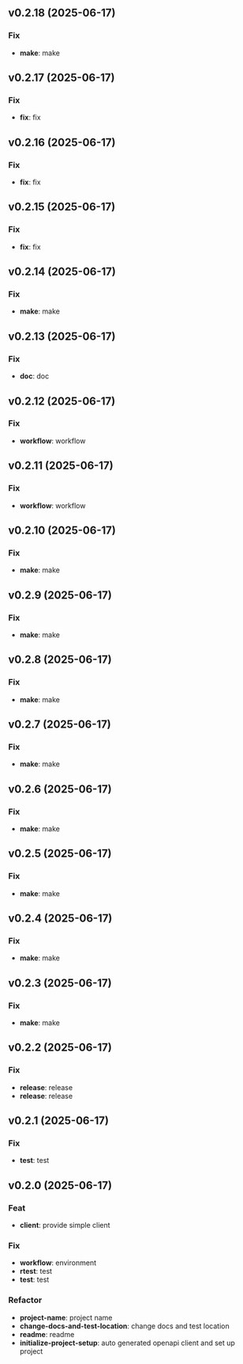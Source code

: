 ## v0.2.18 (2025-06-17)

### Fix

- **make**: make

## v0.2.17 (2025-06-17)

### Fix

- **fix**: fix

## v0.2.16 (2025-06-17)

### Fix

- **fix**: fix

## v0.2.15 (2025-06-17)

### Fix

- **fix**: fix

## v0.2.14 (2025-06-17)

### Fix

- **make**: make

## v0.2.13 (2025-06-17)

### Fix

- **doc**: doc

## v0.2.12 (2025-06-17)

### Fix

- **workflow**: workflow

## v0.2.11 (2025-06-17)

### Fix

- **workflow**: workflow

## v0.2.10 (2025-06-17)

### Fix

- **make**: make

## v0.2.9 (2025-06-17)

### Fix

- **make**: make

## v0.2.8 (2025-06-17)

### Fix

- **make**: make

## v0.2.7 (2025-06-17)

### Fix

- **make**: make

## v0.2.6 (2025-06-17)

### Fix

- **make**: make

## v0.2.5 (2025-06-17)

### Fix

- **make**: make

## v0.2.4 (2025-06-17)

### Fix

- **make**: make

## v0.2.3 (2025-06-17)

### Fix

- **make**: make

## v0.2.2 (2025-06-17)

### Fix

- **release**: release
- **release**: release

## v0.2.1 (2025-06-17)

### Fix

- **test**: test

## v0.2.0 (2025-06-17)

### Feat

- **client**: provide simple client

### Fix

- **workflow**: environment
- **rtest**: test
- **test**: test

### Refactor

- **project-name**: project name
- **change-docs-and-test-location**: change docs and test location
- **readme**: readme
- **initialize-project-setup**: auto generated openapi client and set up project
